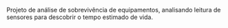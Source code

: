 Projeto de análise de sobrevivência de equipamentos, analisando leitura de sensores para descobrir o tempo estimado de vida.
